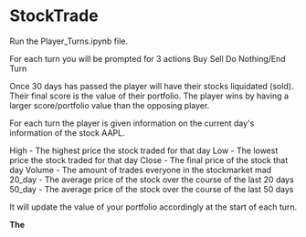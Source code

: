 ﻿# StockTrade
Run the Player_Turns.ipynb file.

For each turn you will be prompted for 3 actions
Buy
Sell
Do Nothing/End Turn

Once 30 days has passed the player will have their stocks liquidated (sold).
Their final score is the value of their portfolio.
The player wins by having a larger score/portfolio value than the opposing player.

For each turn the player is given information on the current day's information of the stock AAPL.

High - The highest price the stock traded for that day
Low  - The lowest price the stock traded for that day
Close - The final price of the stock that day
Volume - The amount of trades everyone in the stockmarket mad
20_day - The average price of the stock over the course of the last 20 days
50_day - The average price of the stock over the course of the last 50 days

It will update the value of your portfolio accordingly at the start of each turn.

**The**
